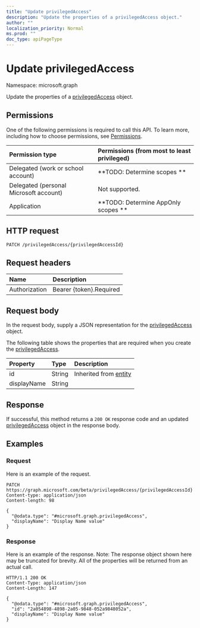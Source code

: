 ```yaml
---
title: "Update privilegedAccess"
description: "Update the properties of a privilegedAccess object."
author: ""
localization_priority: Normal
ms.prod: ""
doc_type: apiPageType
---
```


# Update privilegedAccess

Namespace: microsoft.graph

Update the properties of a [privilegedAccess](../resources/privilegedaccess.md) object.

## Permissions
One of the following permissions is required to call this API. To learn more, including how to choose permissions, see [Permissions](/concepts/permissions-reference.md).

|Permission type|Permissions (from most to least privileged)|
|:---|:---|
|Delegated (work or school account)|**TODO: Determine scopes **|
|Delegated (personal Microsoft account)|Not supported.|
|Application|**TODO: Determine AppOnly scopes **|

## HTTP request
<!-- {
  "blockType": "ignored"
}
-->
``` http
PATCH /privilegedAccess/{privilegedAccessId}
```

## Request headers
|Name|Description|
|:---|:---|
|Authorization|Bearer {token}.Required|

## Request body
In the request body, supply a JSON representation for the [privilegedAccess](../resources/privilegedaccess.md) object.

The following table shows the properties that are required when you create the [privilegedAccess](../resources/privilegedaccess.md).

|Property|Type|Description|
|:---|:---|:---|
|id|String| Inherited from [entity](../resources/entity.md)|
|displayName|String||



## Response
If successful, this method returns a `200 OK` response code and an updated [privilegedAccess](../resources/privilegedaccess.md) object in the response body.

## Examples

### Request
Here is an example of the request.
<!-- {
  "blockType": "request",
  "name": "update_privilegedaccess"
}
-->
``` http
PATCH https://graph.microsoft.com/beta/privilegedAccess/{privilegedAccessId}
Content-type: application/json
Content-length: 98

{
  "@odata.type": "#microsoft.graph.privilegedAccess",
  "displayName": "Display Name value"
}
```

### Response
Here is an example of the response. Note: The response object shown here may be truncated for brevity. All of the properties will be returned from an actual call.
<!-- {
  "blockType": "response",
  "truncated": true
}
-->
``` http
HTTP/1.1 200 OK
Content-Type: application/json
Content-Length: 147

{
  "@odata.type": "#microsoft.graph.privilegedAccess",
  "id": "2a054898-4898-2a05-9848-052a9848052a",
  "displayName": "Display Name value"
}
```

